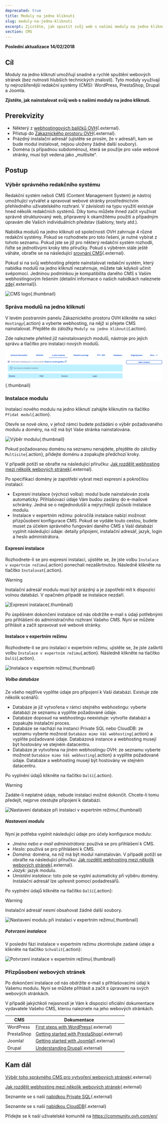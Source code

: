 ```yaml
---
deprecated: true
title: Moduly na jedno kliknutí
slug: moduly-na-jedno-kliknuti
excerpt: Zjistěte, jak spustit svůj web s našimi moduly na jedno kliknutí
section: CMS
---
```


**Poslední aktualizace 14/02/2018**

## Cíl

Moduly na jedno kliknutí umožňují snadné a rychlé spuštění webových stránek (bez nutnosti hlubších technických znalostí). Tyto moduly využívají ty nejrozšířenější redakční systémy (CMS): WordPress, PrestaShop, Drupal a Joomla.

**Zjistěte, jak nainstalovat svůj web s našimi moduly na jedno kliknutí.**

## Prerekvizity

- Některý z [webhostingových balíčků OVH](https://www.ovh.cz/webhosting/){.external}.
- Přístup do [Zákaznického prostoru OVH](https://www.ovh.com/auth/?action=gotomanager){.external}.
- Prázdný instalační adresář (ujistěte se prosím, že v adresáři, kam se bude modul instalovat, nejsou uloženy žádné další soubory).
- Doména (s případnou subdoménou), která se použije pro vaše webové stránky, musí být vedena jako „multisite“.

## Postup

### Výběr správného redakčního systému

Redakční systém neboli CMS (Content Management System) je nástroj umožňující vytvářet a spravovat webové stránky prostřednictvím přehledného uživatelského rozhraní. V závislosti na typu využití existuje hned několik redakčních systémů. Díky tomu můžete ihned začít využívat správně strukturovaný web, připravený k okamžitému použití a případným úpravám dle Vašich individuálních představ (šablony, texty atd.).

Nabídka modulů na jedno kliknutí od společnosti OVH zahrnuje 4 různé redakční systémy. Pokud se rozhodnete pro toto řešení, je nutné vybírat z tohoto seznamu. Pokud jste se již pro některý redakční systém rozhodli, řiďte se jednotlivými kroky této příručky. Pokud s výběrem stále ještě váháte, obraťte se na následující [srovnání CMS](https://www.ovh.cz/webhosting/website/porovnani-cms/){.external}.

Pokud si na svůj webhosting přejete nainstalovat redakční systém, který nabídka modulů na jedno kliknutí nezahrnuje, můžete tak kdykoli učinit svépomocí. Jedninou podmínkou je kompatibilita daného CMS s Vaším webhostingovým řešením (detailní informace o našich nabídkách naleznete [zde](https://www.ovh.cz/webhosting/){.external}).

![CMS logo](images/CMS_logo.png){.thumbnail}


### Správa modulů na jedno kliknutí

V levém postranním panelu Zákaznického prostoru OVH klikněte na sekci `Hostingy`{.action} a vyberte webhosting, na nějž si přejete CMS nainstalovat. Přejděte do záložky `Moduly na jedno kliknutí`{.action}.

Zde naleznete přehled již nainstalovaných modulů, nástroje pro jejich správu a tlačítko pro instalaci nových modulů.

![Přístup do sekce Moduly na jedno kliknutí](images/access_to_the_1_click_modules_section.png){.thumbnail}

### Instalace modulu

Instalaci nového modulu na jedno kliknutí zahájíte kliknutím na tlačítko `Přidat modul`{.action}.

Otevře se nové okno, v jehož rámci budete požádáni o výběr požadovaného modulu a domény, na níž má být Vaše stránka nainstalována.

![Výběr modulu](images/add_a_module.png){.thumbnail}

Pokud požadovanou doménu na seznamu nenajdete, přejděte do záložky `Multisite`{.action}, přidejte doménu a zopakujte předchozí kroky.

V případě potíží se obraťte na následující příručku: [Jak rozdělit webhosting mezi několik webových stránek](https://docs.ovh.com/cz/cs/hosting/konfigurace-multisite-webhosting/){.external}.

Po specifikaci domény je zapotřebí vybrat mezi expresní a pokročilou instalací:

- Expresní instalace (výchozí volba): modul bude nainstalován zcela automaticky. Přihlašovací údaje Vám budou zaslány do e-mailové schránky. Jedná se o nejjednodušší a nejrychlejší způsob instalace modulu.
- Instalace v expertním režimu: pokročilá instalace nabízí možnost přizpůsobení konfigurace CMS. Pokud se vydáte touto cestou, budete muset za účelem správného fungování daného CMS s Vaší databází vyplnit následující údaje: detaily připojení, instalační adresář, jazyk, login a heslo administrátora.

#### Expresní instalace

Rozhodnete-li se pro expresní instalaci, ujistěte se, že jste volbu `Instalace v expertním režimu`{.action} ponechali nezaškrtnutou. Následně klikněte na tlačítko `Instalovat`{.action}.

> [!warning]
>
> Instalační adresář modulu musí být prázdný a je zapotřebí mít k dispozici volnou databázi. V opačném případě se instalace nezdaří.
> 

![Expresní instalace](images/choose_installation.png){.thumbnail}

Po úspěšném dokončení instalace od nás obdržíte e-mail s údaji potřebnými pro přihlášení do administračního rozhraní Vašeho CMS. Nyní se můžete přihlásit a začít spravovat své webové stránky.

#### Instalace v expertním režimu

Rozhodnete-li se pro instalaci v expertním režimu, ujistěte se, že jste zaškrtli volbu `Instalace v expertním režimu`{.action}. Následně klikněte na tlačítko `Další`{.action}.

![Instalace v expertním režimu](images/advanced_installation.png){.thumbnail}

##### Volba databáze

Ze všeho nejdříve vyplňte údaje pro připojení k Vaší databázi. Existuje zde několik scénářů:

- Databáze je již vytvořena v rámci stejného webhostingu: vyberte databázi ze seznamu a vyplňte požadované údaje.
- Databáze doposud na webhostingu neexistuje: vytvořte databázi a zopakujte instalační proces.
- Databáze se nachází na instanci Private SQL nebo CloudDB: ze seznamu vyberte možnost `Databáze mimo Váš webhosting`{.action} a vyplňte požadované údaje. Databázová instance a webhosting musejí být hostovány ve stejném datacentru.
- Databáze je vytvořena na jiném webhostingu OVH: ze seznamu vyberte možnost `Databáze mimo Váš webhosting`{.action} a vyplňte požadované údaje. Databáze a webhosting musejí být hostovány ve stejném datacentru.

Po vyplnění údajů klikněte na tlačítko `Další`{.action}.

> [!warning]
>
> Zadáte-li neplatné údaje, nebude instalaci možné dokončit. Chcete-li tomu předejít, nejprve otestujte připojení k databázi.
> 

![Nastavení databáze při instalaci v expertním režimu](images/advanced_installation_database.png){.thumbnail}

##### Nastavení modulu

Nyní je potřeba vyplnit následující údaje pro účely konfigurace modulu:

- *Jméno nebo e-mail administrátora:* používá se pro přihlášení k CMS.
- *Heslo:* používá se pro přihlášení k CMS.
- *Doména:* doména, na níž má být modul nainstalován.
V případě potíží se obraťte na následující příručku: [Jak rozdělit webhosting mezi několik webových stránek](https://docs.ovh.com/cz/cs/hosting/konfigurace-multisite-webhosting/){.external}.
- *Jazyk:* jazyk modulu.
- *Umístění instalace:* toto pole se vyplní automaticky při výběru domény. Instalační adresář lze upřesnit pomocí podadresářů.

Po vyplnění údajů klikněte na tlačítko `Další`{.action}:

> [!warning]
>
> Instalační adresář nesmí obsahovat žádné další soubory.
> 

![Nastavení modulu při instalaci v expertním režimu](images/advanced_installation_configuration.png){.thumbnail}

##### Potvrzení instalace

V poslední fázi instalace v expertním režimu zkontrolujte zadané údaje a klikněte na tlačítko `Schválit`{.action}:

![Potvrzení instalace v expertním režimu](images/advanced_installation_summary.png){.thumbnail}

### Přizpůsobení webových stránek

Po dokončení instalace od nás obdržíte e-mail s přihlašovacími údaji k Vašemu modulu. Nyní se můžete přihlásit a začít s úpravami na svých webových stránkách.

V případě jakýchkoli nejasností je Vám k dispozici oficiální dokumentace vydavatele Vašeho CMS, kterou naleznete na jeho webových stránkách.

|CMS|Dokumentace|
|---|---|
|WordPress|[First steps with WordPress](https://codex.wordpress.org/First_Steps_With_WordPress){.external}|
|PrestaShop|[Getting started with PrestaShop](http://doc.prestashop.com/display/PS17/Getting+Started){.external}|
|Joomla!|[Getting started with Joomla!](https://www.joomla.org/about-joomla/getting-started.html){.external}|
|Drupal|[Understanding Drupal](https://www.drupal.org/docs/7/understanding-drupal/overview){.external}|

## Kam dál

[Výběr toho správného CMS pro vytvoření webových stránek](https://www.ovh.cz/webhosting/website/porovnani-cms/){.external}

[Jak rozdělit webhosting mezi několik webových stránek](https://docs.ovh.com/cz/cs/hosting/konfigurace-multisite-webhosting/){.external}

Seznamte se s naší [nabídkou Private SQL](https://www.ovh.cz/webhosting/moznosti-sql.xml){.external}

Seznamte se s naší [nabídkou CloudDB](https://www.ovh.cz/cloud/cloud-databases/){.external}

Přidejte se k naší uživatelské komunitě na <https://community.ovh.com/en/>